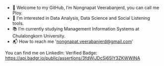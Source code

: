 - 🌈 Welcome to my GitHub, I’m Nongnapat Veerabanjerd, you can call me Ploy.
- 💖 I’m interested in Data Analysis, Data Science and Social Listening tools.
- 📚 I’m currently studying Management Information Systems at Chulalongkorn University.
- 📬 How to reach me 'nongnapat.veerabanjerd@gmail.com'

You can find me on LinkedIn: 
Verified Badge: https://api.badgr.io/public/assertions/3fdWjJDcSj65IY3ZKWWINA
